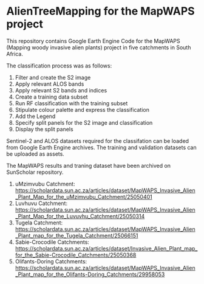 # AlienTreeMapping for the MapWAPS project
This repository contains Google Earth Engine Code for the MapWAPS (Mapping woody invasive alien plants) project in five catchments in South Africa.

The classification process was as follows:
1. Filter and create the S2 image
2.  Apply relevant ALOS bands
3.  Apply relevant S2 bands and indices
4. Create a training data subset
5. Run RF classification with the training subset
6. Stipulate colour palette and express the classification
7. Add the Legend
8. Specify split panels for the S2 image and classification
9. Display the split panels

Sentinel-2 and ALOS datasets required for the classifation can be loaded from Google Earth Engine archives. The training and validation datasets can be uploaded as assets. 

The MapWAPS results and traning dataset have been archived on SunScholar repository. 
1) uMzimvubu Catchment: https://scholardata.sun.ac.za/articles/dataset/MapWAPS_Invasive_Alien_Plant_Map_for_the_uMzimvubu_Catchment/25050401
3) Luvhuvu Catchment: https://scholardata.sun.ac.za/articles/dataset/MapWAPS_Invasive_Alien_Plant_Map_for_the_Luvuvhu_Catchment/25050314
5) Tugela Catchment: https://scholardata.sun.ac.za/articles/dataset/MapWAPS_Invasive_Alien_Plant_map_for_the_Tugela_Catchment/25066151
7) Sabie-Crocodile Catchments: https://scholardata.sun.ac.za/articles/dataset/Invasive_Alien_Plant_map_for_the_Sabie-Crocodile_Catchments/25050368
9) Olifants-Doring Catchments: https://scholardata.sun.ac.za/articles/dataset/MapWAPS_Invasive_Alien_Plant_map_for_the_Olifants-Doring_Catchments/29958053
